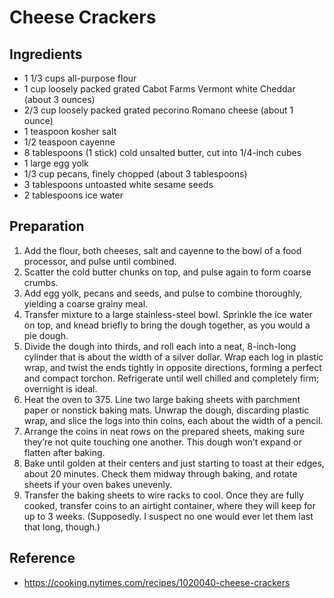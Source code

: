 # Cheese Crackers

## Ingredients

* 1 1/3  cups all-purpose flour
* 1  cup loosely packed grated Cabot Farms Vermont white Cheddar (about 3 ounces)
* 2/3  cup loosely packed grated pecorino Romano cheese (about 1 ounce)
* 1  teaspoon kosher salt
* 1/2  teaspoon cayenne
* 8  tablespoons (1 stick) cold unsalted butter, cut into 1/4-inch cubes
* 1  large egg yolk
* 1/3  cup pecans, finely chopped (about 3 tablespoons)
* 3  tablespoons untoasted white sesame seeds
* 2  tablespoons ice water

## Preparation

1. Add the flour, both cheeses, salt and cayenne to the bowl of a food processor, and pulse until combined.
2. Scatter the cold butter chunks on top, and pulse again to form coarse crumbs.
3. Add egg yolk, pecans and seeds, and pulse to combine thoroughly, yielding a coarse grainy meal.
4. Transfer mixture to a large stainless-steel bowl. Sprinkle the ice water on top, and knead briefly to bring the dough together, as you would a pie dough.
5. Divide the dough into thirds, and roll each into a neat, 8-inch-long cylinder that is about the width of a silver dollar. Wrap each log in plastic wrap, and twist the ends tightly in opposite directions, forming a perfect and compact torchon. Refrigerate until well chilled and completely firm; overnight is ideal.
6. Heat the oven to 375. Line two large baking sheets with parchment paper or nonstick baking mats. Unwrap the dough, discarding plastic wrap, and slice the logs into thin coins, each about the width of a pencil.
7. Arrange the coins in neat rows on the prepared sheets, making sure they’re not quite touching one another. This dough won’t expand or flatten after baking.
8. Bake until golden at their centers and just starting to toast at their edges, about 20 minutes. Check them midway through baking, and rotate sheets if your oven bakes unevenly.
9.  Transfer the baking sheets to wire racks to cool. Once they are fully cooked, transfer coins to an airtight container, where they will keep for up to 3 weeks. (Supposedly. I suspect no one would ever let them last that long, though.)

## Reference
* <https://cooking.nytimes.com/recipes/1020040-cheese-crackers>